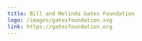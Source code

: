 ```yaml
---
title: Bill and Melinda Gates Foundation
logo: /images/gatesfoundation.svg
link: https://gatesfoundation.org
---
```


